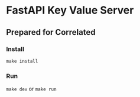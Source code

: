 # FastAPI Key Value Server
## Prepared for Correlated

### Install
`make install`

### Run
`make dev` or `make run`